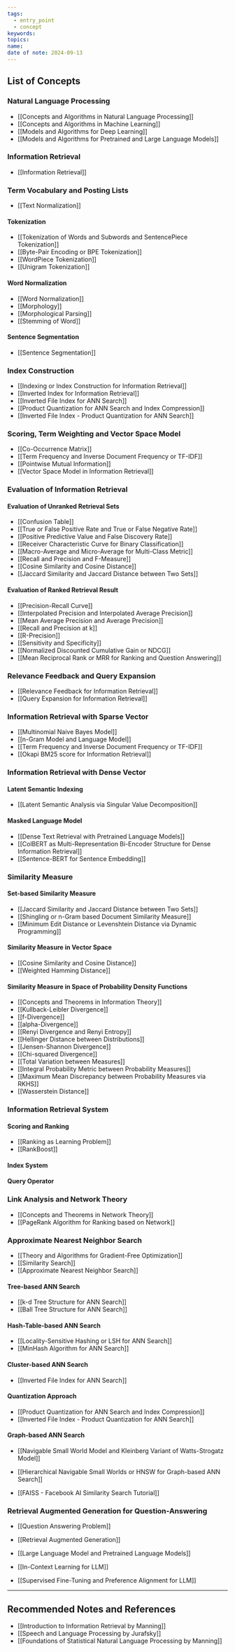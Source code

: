 ```yaml
---
tags:
  - entry_point
  - concept
keywords: 
topics: 
name: 
date of note: 2024-09-13
---
```


## List of Concepts

### Natural Language Processing

- [[Concepts and Algorithms in Natural Language Processing]]
- [[Concepts and Algorithms in Machine Learning]]
- [[Models and Algorithms for Deep Learning]]
- [[Models and Algorithms for Pretrained and Large Language Models]]


### Information Retrieval

- [[Information Retrieval]]

### Term Vocabulary and Posting Lists

- [[Text Normalization]]

#### Tokenization

- [[Tokenization of Words and Subwords and SentencePiece Tokenization]]
- [[Byte-Pair Encoding or BPE Tokenization]]
- [[WordPiece Tokenization]]
- [[Unigram Tokenization]]

#### Word Normalization

- [[Word Normalization]]
- [[Morphology]]
- [[Morphological Parsing]]
- [[Stemming of Word]]

#### Sentence Segmentation

- [[Sentence Segmentation]]


### Index Construction

- [[Indexing or Index Construction for Information Retrieval]]
- [[Inverted Index for Information Retrieval]]
- [[Inverted File Index for ANN Search]]
- [[Product Quantization for ANN Search and Index Compression]]
- [[Inverted File Index - Product Quantization for ANN Search]]

### Scoring, Term Weighting and Vector Space Model

- [[Co-Occurrence Matrix]]
- [[Term Frequency and Inverse Document Frequency or TF-IDF]]
- [[Pointwise Mutual Information]]
- [[Vector Space Model in Information Retrieval]]


### Evaluation of Information Retrieval

#### Evaluation of Unranked Retrieval Sets

- [[Confusion Table]]
- [[True or False Positive Rate and True or False Negative Rate]]
- [[Positive Predictive Value and False Discovery Rate]]
- [[Receiver Characteristic Curve for Binary Classification]]
- [[Macro-Average and Micro-Average for Multi-Class Metric]]
- [[Recall and Precision and F-Measure]]
- [[Cosine Similarity and Cosine Distance]]
- [[Jaccard Similarity and Jaccard Distance between Two Sets]]

#### Evaluation of Ranked Retrieval Result

- [[Precision-Recall Curve]]
- [[Interpolated Precision and Interpolated Average Precision]]
- [[Mean Average Precision and Average Precision]]
- [[Recall and Precision at k]]
- [[R-Precision]]
- [[Sensitivity and Specificity]]
- [[Normalized Discounted Cumulative Gain or NDCG]]
- [[Mean Reciprocal Rank or MRR for Ranking and Question Answering]]


### Relevance Feedback and Query Expansion

- [[Relevance Feedback for Information Retrieval]]
- [[Query Expansion for Information Retrieval]]


### Information Retrieval with Sparse Vector

- [[Multinomial Naive Bayes Model]]
- [[n-Gram Model and Language Model]]
- [[Term Frequency and Inverse Document Frequency or TF-IDF]]
- [[Okapi BM25 score for Information Retrieval]]


### Information Retrieval with Dense Vector

#### Latent Semantic Indexing

- [[Latent Semantic Analysis via Singular Value Decomposition]]

#### Masked Language Model

- [[Dense Text Retrieval with Pretrained Language Models]]
- [[ColBERT as Multi-Representation Bi-Encoder Structure for Dense Information Retrieval]]
- [[Sentence-BERT for Sentence Embedding]]


### Similarity Measure

#### Set-based Similarity Measure

- [[Jaccard Similarity and Jaccard Distance between Two Sets]]
- [[Shingling or n-Gram based Document Similarity Measure]]
- [[Minimum Edit Distance or Levenshtein Distance via Dynamic Programming]]

#### Similarity Measure in Vector Space

- [[Cosine Similarity and Cosine Distance]]
- [[Weighted Hamming Distance]]

#### Similarity Measure in Space of Probability Density Functions

- [[Concepts and Theorems in Information Theory]]
- [[Kullback-Leibler Divergence]]
- [[f-Divergence]]
- [[alpha-Divergence]]
- [[Renyi Divergence and Renyi Entropy]]
- [[Hellinger Distance between Distributions]]
- [[Jensen-Shannon Divergence]]
- [[Chi-squared Divergence]]
- [[Total Variation between Measures]]
- [[Integral Probability Metric between Probability Measures]]
- [[Maximum Mean Discrepancy between Probability Measures via RKHS]]
- [[Wasserstein Distance]]



### Information Retrieval System

#### Scoring and Ranking

- [[Ranking as Learning Problem]]
- [[RankBoost]]

#### Index System


#### Query Operator



### Link Analysis and Network Theory

- [[Concepts and Theorems in Network Theory]]
- [[PageRank Algorithm for Ranking based on Network]]


### Approximate Nearest Neighbor Search

- [[Theory and Algorithms for Gradient-Free Optimization]]
- [[Similarity Search]]
- [[Approximate Nearest Neighbor Search]]

#### Tree-based ANN Search

- [[k-d Tree Structure for ANN Search]]
- [[Ball Tree Structure for ANN Search]]

#### Hash-Table-based ANN Search

- [[Locality-Sensitive Hashing or LSH for ANN Search]]
- [[MinHash Algorithm for ANN Search]]

#### Cluster-based ANN Search

- [[Inverted File Index for ANN Search]]

#### Quantization Approach

- [[Product Quantization for ANN Search and Index Compression]]
- [[Inverted File Index - Product Quantization for ANN Search]]

#### Graph-based ANN Search

- [[Navigable Small World Model and Kleinberg Variant of Watts-Strogatz Model]]
- [[Hierarchical Navigable Small Worlds or HNSW for Graph-based ANN Search]]


- [[FAISS - Facebook AI Similarity Search Tutorial]]

### Retrieval Augmented Generation for Question-Answering

- [[Question Answering Problem]]
- [[Retrieval Augmented Generation]]

- [[Large Language Model and Pretrained Language Models]]
- [[In-Context Learning for LLM]]
- [[Supervised Fine-Tuning and Preference Alignment for LLM]]







-----------
##  Recommended Notes and References


- [[Introduction to Information Retrieval by Manning]]
- [[Speech and Language Processing by Jurafsky]]
- [[Foundations of Statistical Natural Language Processing by Manning]]